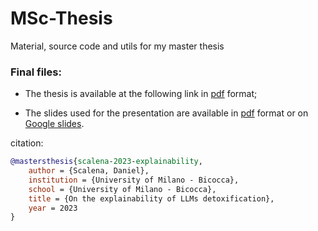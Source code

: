 # MSc-Thesis
Material, source code and utils for my master thesis


### Final files:
- The thesis is available at the following link in [pdf](https://github.com/DanielSc4/MSc-Thesis/blob/9eac5c1d763287b71acffce982e4271c855b4100/output/Daniel%20Masters%20thesis%2010_2023.pdf) format;

- The slides used for the presentation are available in [pdf](https://github.com/DanielSc4/MSc-Thesis/blob/9eac5c1d763287b71acffce982e4271c855b4100/output/Daniel%20thesis%20Slides%2010_2023.pdf) format or on [Google slides](https://docs.google.com/presentation/d/1PnxQpuvhbpATYQ8Lpg5hv-qMekgIJTEoVoUg3T8ZrK8/edit?usp=sharing).

citation:
```bibtex
@mastersthesis{scalena-2023-explainability,
    author = {Scalena, Daniel},
    institution = {University of Milano - Bicocca},
    school = {University of Milano - Bicocca},
    title = {On the explainability of LLMs detoxification},
    year = 2023
}
```